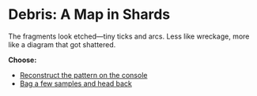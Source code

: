 # Debris: A Map in Shards

The fragments look etched—tiny ticks and arcs. Less like wreckage, more like a diagram that got shattered.

**Choose:**
- [Reconstruct the pattern on the console](choice-a1-gates.md)
- [Bag a few samples and head back](dead-end-a1-debris.md)